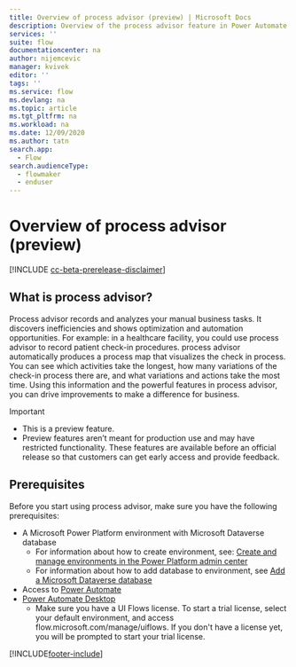 ```yaml
---
title: Overview of process advisor (preview) | Microsoft Docs
description: Overview of the process advisor feature in Power Automate.
services: ''
suite: flow
documentationcenter: na
author: nijemcevic 
manager: kvivek
editor: ''
tags: ''
ms.service: flow
ms.devlang: na
ms.topic: article
ms.tgt_pltfrm: na
ms.workload: na
ms.date: 12/09/2020
ms.author: tatn
search.app: 
  - Flow
search.audienceType: 
  - flowmaker
  - enduser
---
```

# Overview of process advisor (preview)

[!INCLUDE [cc-beta-prerelease-disclaimer](includes/cc-beta-prerelease-disclaimer.md)]

## What is process advisor?

Process advisor records and analyzes your manual business tasks. It discovers inefficiencies and shows optimization and automation opportunities. For example: in a healthcare facility, you could use process advisor to record patient check-in procedures. process advisor automatically produces a process map that visualizes the check in process. You can see which activities take the longest, how many variations of the check-in process there are, and what variations and actions take the most time. Using this information and the powerful features in process advisor, you can drive improvements to make a difference for business.

>[!IMPORTANT]
>
>- This is a preview feature.
>- Preview features aren’t meant for production use and may have restricted functionality. These features are available before an official release so that customers can get early access and provide feedback.

## Prerequisites

Before you start using process advisor, make sure you have the following prerequisites:

- A Microsoft Power Platform environment with Microsoft Dataverse database
  - For information about how to create environment, see: [Create and manage environments in the Power Platform admin center](/power-platform/admin/create-environment)
  - For information about how to add database to environment, see [Add a Microsoft Dataverse database](/power-platform/admin/create-database)
- Access to [Power Automate](https://powerautomate.microsoft.com/)
- [Power Automate Desktop](/ui-flows/desktop/introduction)
  - Make sure you have a UI Flows license. To start a trial license, select your default environment, and access flow.microsoft.com/manage/uiflows. If you don't have a license yet, you will be prompted to start your trial license.


[!INCLUDE[footer-include](includes/footer-banner.md)]